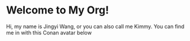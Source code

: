 # Welcome to My Org!
Hi, my name is Jingyi Wang, or you can also call me Kimmy.
You can find me in with this Conan avatar below
